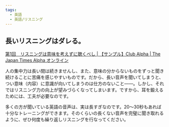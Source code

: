 ```yaml
---
tags:
  - 英語
  - 英語/リスニング
---
```

## 長いリスニングはダレる。
[第1回　リスニングは意味を考えずに聴くべし | 【サンプル】Club Alpha | The Japan Times Alpha オンライン](https://alpha.japantimes.co.jp/clubalpha-sample/lecture/lecture02/259/?doing_wp_cron=1708429127.9036281108856201171875)

人の集中力は長い間は続きませんし、また、意味の分からないものをずっと聞き続けることに苦痛を感じやすいものです。だから、長い音声を聞いてしまうと、つい意味（内容）に意識が向いてしまうのは仕方のないこと――。しかし、それではリスニング力の向上が望みづらくなってしまいます。ですから、耳を鍛えるためには、工夫が必要なのです。  
  
多くの方が聞いている英語の音声は、実は長すぎなのです。20～30秒もあれば十分なトレーニングができます。そのくらいの長くない音声を完璧に聞き取れるように、ぜひ何度も繰り返しリスニングを行なってください。